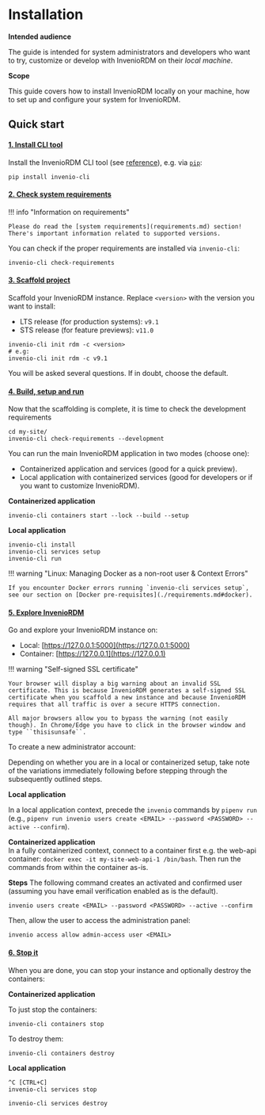 # Installation

**Intended audience**

The guide is intended for system administrators and developers who want to try, customize or develop with InvenioRDM on their _local machine_.

**Scope**

This guide covers how to install InvenioRDM locally on your machine, how to set up and configure your system for InvenioRDM.

## Quick start

#### [1. Install CLI tool](cli.md)

Install the InvenioRDM CLI tool (see [reference](../reference/cli.md)), e.g. via [`pip`](https://pip.pypa.io/en/stable/):

```shell
pip install invenio-cli
```

#### [2. Check system requirements](requirements.md)

!!! info "Information on requirements"

    Please do read the [system requirements](requirements.md) section!
    There's important information related to supported versions.

You can check if the proper requirements are installed via `invenio-cli`:

```shell
invenio-cli check-requirements
```

#### [3. Scaffold project](scaffold.md)

Scaffold your InvenioRDM instance. Replace ``<version>`` with the version you want to install:

- LTS release (for production systems): ``v9.1``
- STS release (for feature previews): ``v11.0``

```shell
invenio-cli init rdm -c <version>
# e.g:
invenio-cli init rdm -c v9.1
```

You will be asked several questions. If in doubt, choose the default.


#### [4. Build, setup and run](build-setup-run.md)

Now that the scaffolding is complete, it is time to check the development requirements

```shell
cd my-site/
invenio-cli check-requirements --development
```


You can run the main InvenioRDM application in two modes (choose one):

- Containerized application and services (good for a quick preview).
- Local application with containerized services (good for developers or if you want to customize InvenioRDM).

**Containerized application**

```shell
invenio-cli containers start --lock --build --setup
```

**Local application**

```shell
invenio-cli install
invenio-cli services setup
invenio-cli run
```

!!! warning "Linux: Managing Docker as a non-root user & Context Errors"

    If you encounter Docker errors running `invenio-cli services setup`, see our section on [Docker pre-requisites](./requirements.md#docker).

#### [5. Explore InvenioRDM](run.md)

Go and explore your InvenioRDM instance on:

- Local: [https://127.0.0.1:5000](https://127.0.0.1:5000)
- Container: [https://127.0.0.1](https://127.0.0.1)

!!! warning "Self-signed SSL certificate"

    Your browser will display a big warning about an invalid SSL certificate. This is because InvenioRDM generates a self-signed SSL certificate when you scaffold a new instance and because InvenioRDM requires that all traffic is over a secure HTTPS connection.

    All major browsers allow you to bypass the warning (not easily though). In Chrome/Edge you have to click in the browser window and type ``thisisunsafe``.

To create a new administrator account:

Depending on whether you are in a local or containerized setup, take note of the variations immediately following before stepping through the subsequently outlined steps. 

**Local application**

In a local application context, precede the `invenio` commands by `pipenv run` (e.g., `pipenv run invenio users create <EMAIL> --password <PASSWORD> --active --confirm`).

**Containerized application**   
In a fully containerized context, connect to a container first e.g. the web-api container: `docker exec -it my-site-web-api-1 /bin/bash`. Then run the commands from within the container as-is. 

**Steps**
The following command creates an activated and confirmed user (assuming you have email verification enabled as is the default). 

```shell
invenio users create <EMAIL> --password <PASSWORD> --active --confirm
```

Then, allow the user to access the administration panel: 

```shell
invenio access allow admin-access user <EMAIL>
```

#### [6. Stop it](destroy.md)

When you are done, you can stop your instance and optionally destroy the containers:

**Containerized application**

To just stop the containers:

```shell
invenio-cli containers stop
```

To destroy them:

```shell
invenio-cli containers destroy
```

**Local application**

```shell
^C [CTRL+C]
invenio-cli services stop
```

```shell
invenio-cli services destroy
```
